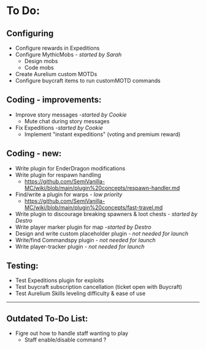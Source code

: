 # To Do:

## Configuring
- Configure rewards in Expeditions
- Configure MythicMobs _- started by Sarah_
    - Design mobs
    - Code mobs
- Create Aurelium custom MOTDs
- Configure buycraft items to run customMOTD commands

## Coding - improvements:

- Improve story messages _-started by Cookie_
    - Mute chat during story messages
- Fix Expeditions _-started by Cookie_
    - Implement "instant expeditions" (voting and premium reward)

## Coding - new:
- Write plugin for EnderDragon modifications
- Write plugin for respawn handling
    - https://github.com/SemiVanilla-MC/wiki/blob/main/plugin%20concepts/respawn-handler.md
- Find/write a plugin for warps _- low priority_
    - https://github.com/SemiVanilla-MC/wiki/blob/main/plugin%20concepts/fast-travel.md
- Write plugin to discourage breaking spawners & loot chests _- started by Destro_
- Write player marker plugin for map _-started by Destro_
- Design and write custom placeholder plugin _- not needed for launch_
- Write/find Commandspy plugin _- not needed for launch_
- Write player-tracker plugin _- not needed for launch_

## Testing:

- Test Expeditions plugin for exploits
- Test buycraft subscription cancellation (ticket open with Buycraft)
- Test Aurelium Skills leveling difficulty & ease of use

--------------------


## Outdated To-Do List:

- Figre out how to handle staff wanting to play
    - Staff enable/disable command ? 
